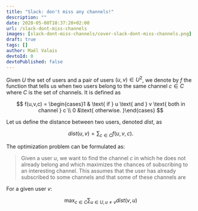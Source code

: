 ```yaml
---
title: "Slack: don't miss any channels!"
description: ""
date: 2020-05-08T10:37:20+02:00
url: /slack-dont-miss-channels
images: [slack-dont-miss-channels/cover-slack-dont-miss-channels.png]
draft: true
tags: []
author: Maël Valais
devtoId: 0
devtoPublished: false
---
```


Given $U$ the set of users and a pair of users $(u, v) \in U^2$, we denote by $f$ the function that tells us when two users belong to the same channel $c \in C$ where $C$ is the set of channels. It is defined as

$$
f(u,v,c) = \begin{cases}1 & \text{ if } u \text{ and } v \text{ both in channel } c \\ 0 &\text{ otherwise. }\end{cases}
$$

Let us define the distance between two users, denoted $dist$, as

$$
dist(u, v) = \sum_{c \in C} f(u,v,c)\text{.}
$$

The optimization problem can be formulated as:

> Given a user $u$, we want to find the channel $c$ in which he does not already belong and which maximizes the chances of subscribing to an interesting channel. This assumes that the user has already subscribed to some channels and that some of these channels are

For a given user $v$:

$$\max_{c \in C} \sum_{u \in U, u \ne v} dist(v, u)$$
